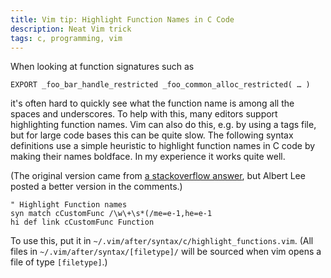 ```yaml
---
title: Vim tip: Highlight Function Names in C Code
description: Neat Vim trick
tags: c, programming, vim
---
```


When looking at function signatures such as

    EXPORT _foo_bar_handle_restricted _foo_common_alloc_restricted( … )

it's often hard to quickly see what the function name is among all the spaces
and underscores. To help with this, many editors support highlighting function
names. Vim can also do this, e.g. by using a tags file, but for large code bases
this can be quite slow. The following syntax definitions use a simple heuristic
to highlight function names in C code by making their names boldface. In my
experience it works quite well.

(The original version came from [a stackoverflow
answer](http://stackoverflow.com/questions/736701/class-function-names-highlighting-in-vim/773392#773392),
but Albert Lee posted a better version in the comments.)

```vim
" Highlight Function names
syn match cCustomFunc /\w\+\s*(/me=e-1,he=e-1
hi def link cCustomFunc Function
```

To use this, put it in `~/.vim/after/syntax/c/highlight_functions.vim`. (All
files in `~/.vim/after/syntax/[filetype]/` will be sourced when vim opens a file
of type `[filetype]`.)
